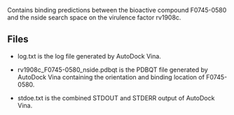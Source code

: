 Contains binding predictions between the bioactive compound F0745-0580 and the nside search space on the virulence factor rv1908c.

## Files

- log.txt is the log file generated by AutoDock Vina.

- rv1908c_F0745-0580_nside.pdbqt is the PDBQT file generated by AutoDock Vina containing the orientation and binding location of F0745-0580.

- stdoe.txt is the combined STDOUT and STDERR output of AutoDock Vina.

